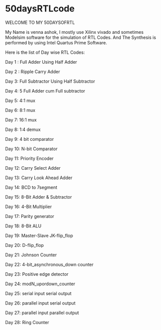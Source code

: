 # 50daysRTLcode
WELCOME TO MY 50DAYSOFRTL

My Name is venna ashok, I mostly use Xilinx vivado  and sometimes Modelsim software for the simulation of RTL Codes. And The Synthesis is performed by using Intel Quartus Prime Software.

Here is the list of Day wise RTL Codes:

Day 1 : Full Adder Using Half Adder

Day 2 : Ripple Carry Adder

Day 3: Full Subtractor Using Half Subtractor

Day 4: 5 Full Adder cum Full subtractor

Day 5: 4:1 mux

Day 6: 8:1 mux

Day 7: 16:1 mux

Day 8: 1:4 demux

Day 9: 4 bit comparator

Day 10: N-bit Comparator

Day 11: Priority Encoder

Day 12: Carry Select Adder

Day 13: Carry Look Ahead Adder

Day 14: BCD to 7segment

Day 15: 8-Bit Adder & Subtractor

Day 16: 4-Bit Multiplier

Day 17: Parity generator

Day 18: 8-Bit ALU 

Day 19: Master-Slave JK-flip_flop

Day 20: D-flip_flop

Day 21: Johnson Counter

Day 22: 4-bit_asynchronous_down counter

Day 23: Positive edge detector

Day 24: modN_upordown_counter

Day 25: serial input serial output

Day 26: parallel input serial output

Day 27: parallel input parallel output

Day 28: Ring Counter
